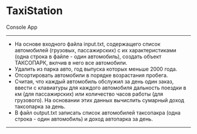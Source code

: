 # TaxiStation
Console App
***
+ На основе входного файла input.txt, содержащего список автомобилей (грузовых, пассажирских) с их характеристиками
(одна строка в файле - один автомобиль), создать объект ТАКСОПАРК, вклчив в него все автомобили.
+ Удалить из парка авто, год выпуска которых меньше 2000 года.
+ Отсортировать автомобили в порядке возрастания пробега.
+ Считая, что каждый автомобиль обслужил за день один заказ, ввести с клавиатуры для каждого автомобиля дальность поездки в км (для пассажирских) или количество часов работы (для грузового). На основании этих данных вычислить сумарный доход таксопарка за день.
+ В файл output.txt записать список автомобилей таксопакра (одна строка - один автомобиль) и доход автопарка за день.
***
